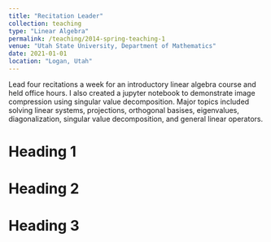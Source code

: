 ```yaml
---
title: "Recitation Leader"
collection: teaching
type: "Linear Algebra"
permalink: /teaching/2014-spring-teaching-1
venue: "Utah State University, Department of Mathematics"
date: 2021-01-01
location: "Logan, Utah"
---
```


Lead four recitations a week for an introductory linear algebra course and held office hours. I also created a jupyter notebook to demonstrate image compression using singular value decomposition. Major topics included solving linear systems, projections, orthogonal basises, eigenvalues, diagonalization, singular value decomposition, and general linear operators.

Heading 1
======

Heading 2
======

Heading 3
======
